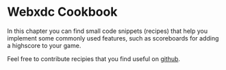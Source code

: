 # Webxdc Cookbook

<!-- this section is inpired by https://rust-lang-nursery.github.io/rust-cookbook/ -->

In this chapter you can find small code snippets (recipes) that help you implement some commonly used features, such as scoreboards for adding a highscore to your game.

Feel free to contribute recipies that you find useful on [github](#TODO).
